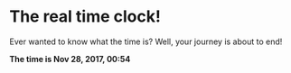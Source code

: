 # The real time clock!

Ever wanted to know what the time is? Well, your journey is about to end!

**The time is Nov 28, 2017, 00:54**